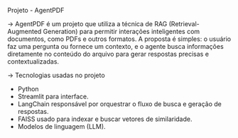 Projeto - AgentPDF

-> AgentPDF é um projeto que utiliza a técnica de RAG (Retrieval-Augmented Generation) para permitir interações inteligentes com documentos, como PDFs e outros formatos. A proposta é simples: o usuário faz uma pergunta ou fornece um contexto, e o agente busca informações diretamente no conteúdo do arquivo para gerar respostas precisas e contextualizadas.


-> Tecnologias usadas no projeto 

-  Python
-  Streamlit para interface.
-  LangChain responsável por orquestrar o fluxo de busca e geração de respostas.
-  FAISS usado para indexar e buscar vetores de similaridade.
-  Modelos de linguagem (LLM). 
